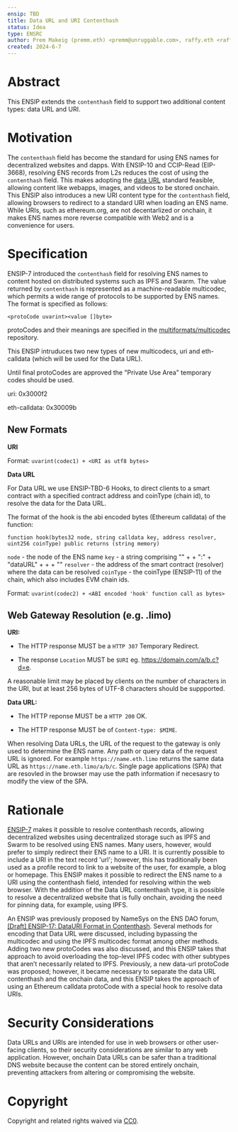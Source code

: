 ```yaml
---
ensip: TBD
title: Data URL and URI Contenthash
status: Idea
type: ENSRC
author: Prem Makeig (premm.eth) <premm@unruggable.com>, raffy.eth <raffy@unruggable.com>
created: 2024-6-7
---
```


# Abstract 

This ENSIP extends the `contenthash` field to support two additional content types: data URL and URI.

# Motivation

The `contenthash` field has become the standard for using ENS names for decentralized websites and dapps. With ENSIP-10 and CCIP-Read (EIP-3668), resolving ENS records from L2s reduces the cost of using the `contenthash` field. This makes adopting the [data URL](https://datatracker.ietf.org/doc/html/rfc2397) standard feasible, allowing content like webapps, images, and videos to be stored onchain. This ENSIP also introduces a new URI content type for the `contenthash` field, allowing browsers to redirect to a standard URI when loading an ENS name. While URIs, such as ethereum.org, are not decentarlized or onchain, it makes ENS names more reverse compatible with Web2 and is a convenience for users. 

# Specification

ENSIP-7 introduced the `contenthash` field for resolving ENS names to content hosted on distributed systems such as IPFS and Swarm. The value returned by `contenthash` is represented as a machine-readable multicodec, which permits a wide range of protocols to be supported by ENS names. The format is specified as follows:

```
<protoCode uvarint><value []byte>
```

protoCodes and their meanings are specified in the [multiformats/multicodec](https://github.com/multiformats/multicodec) repository.

This ENSIP intruduces two new types of new multicodecs, uri and eth-calldata (which will be used for the Data URL).  

Until final protoCodes are approved the "Private Use Area" temporary codes should be used.

uri: 0x3000f2

eth-calldata: 0x30009b

## New Formats 
**URI**

Format: `uvarint(codec1) + <URI as utf8 bytes>`

**Data URL**

For Data URL we use ENSIP-TBD-6 Hooks, to direct clients to a smart contract with a specified contract address and coinType (chain id), to resolve the data for the Data URL. 

The format of the hook is the abi encoded bytes (Ethereum calldata) of the function:

```
function hook(bytes32 node, string calldata key, address resolver, uint256 coinType) public returns (string memory)
```
`node` - the node of the ENS name
`key` - a string comprising "" \+ <Reverse ENS Name i.e. eth.vitalik> \+ ":" \+ "dataURL" \+ <Resolver Address> \+ <coinType> \+ ""
`resolver` - the address of the smart contract (resolver) where the data can be resolved
`coinType` - the coinType (ENSIP-11) of the chain, which also includes EVM chain ids. 

Format: `uvarint(codec2) + <ABI encoded 'hook' function call as bytes>`

## Web Gateway Resolution (e.g. .limo)

**URI:** 

* The HTTP response MUST be a `HTTP 307` Temporary Redirect.
	
* The response `Location` MUST be `$URI` eg. https://domain.com/a/b.c?d=e.

A reasonable limit may be placed by clients on the number of characters in the URI, but at least 256 bytes of UTF-8 characters should be suppported. 

**Data URL:**

* The HTTP reponse MUST be a `HTTP 200` OK.

* The HTTP response MUST be of `Content-type: $MIME`.

When resolving Data URLs, the URL of the request to the gateway is only used to determine the ENS name. Any path or query data of the request URL is ignored. For example `https://name.eth.limo` returns the same data URL as `https://name.eth.limo/a/b/c`. Single page applications (SPA) that are resovled in the browser may use the path information if necesasry to modify the view of the SPA. 

# Rationale 

[ENSIP-7](https://github.com/ensdomains/ensips/blob/master/ensips/7.md) makes it possible to resolve contenthash records, allowing decentralized websites using decentralized storage such as IPFS and Swarm to be resolved using ENS names. Many users, however, would prefer to simply redirect their ENS name to a URI. It is currently possible to include a URI in the text record 'url'; however, this has traditionally been used as a profile record to link to a website of the user, for example, a blog or homepage. This ENSIP makes it possible to redirect the ENS name to a URI using the contenthash field, intended for resolving within the web browser. With the addition of the Data URL contenthash type, it is possible to resolve a decentralized website that is fully onchain, avoiding the need for pinning data, for example, using IPFS.

An ENSIP was previously proposed by NameSys on the ENS DAO forum, [[Draft] ENSIP-17: DataURI Format in Contenthash](https://discuss.ens.domains/t/draft-ensip-17-datauri-format-in-contenthash/18048/7). Several methods for encoding that Data URL were discussed, including bypassing the multicodec and using the IPFS multicodec format among other methods. Adding two new protoCodes was also discussed, and this ENSIP takes that approach to avoid overloading the top-level IPFS codec with other subtypes that aren’t necessarily related to IPFS. Previously, a new data-url protoCode was proposed; however, it became necessary to separate the data URL contenthash and the onchain data, and this ENSIP takes the approach of using an Ethereum calldata protoCode with a special hook to resolve data URIs.



# Security Considerations

Data URLs and URIs are intended for use in web browsers or other user-facing clients, so their security considerations are similar to any web application. However, onchain Data URLs can be safer than a traditional DNS website because the content can be stored entirely onchain, preventing attackers from altering or compromising the website.
  
# Copyright

Copyright and related rights waived via [CC0](../LICENSE.md).


